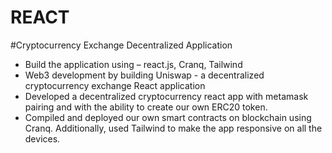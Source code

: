 # REACT

#Cryptocurrency Exchange Decentralized Application

- Build the application using – react.js, Cranq, Tailwind
- Web3 development by building Uniswap - a decentralized cryptocurrency exchange React application
- Developed a decentralized cryptocurrency react app with metamask pairing and with the ability to create our own ERC20 token.
- Compiled and deployed our own smart contracts on blockchain using Cranq. Additionally, used Tailwind to make the app
  responsive on all the devices.
